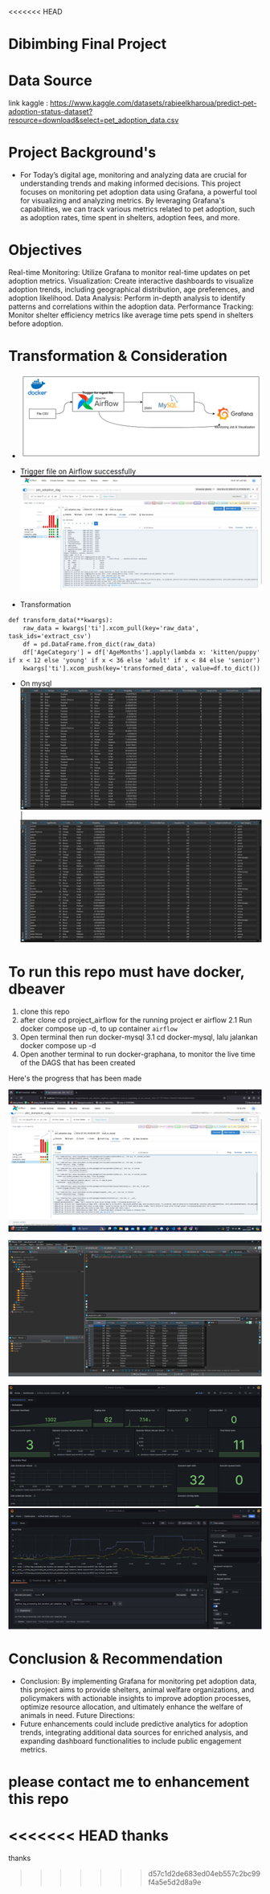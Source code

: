 <<<<<<< HEAD
# Dibimbing Final Project

# Data Source 
 link kaggle : https://www.kaggle.com/datasets/rabieelkharoua/predict-pet-adoption-status-dataset?resource=download&select=pet_adoption_data.csv

# Project Background's 
- For Today’s digital age, monitoring and analyzing data are crucial for understanding trends and making informed decisions. This project focuses on monitoring pet adoption data using Grafana, a powerful tool for visualizing and analyzing metrics. By leveraging Grafana's capabilities, we can track various metrics related to pet adoption, such as adoption rates, time spent in shelters, adoption fees, and more.

# Objectives
Real-time Monitoring: Utilize Grafana to monitor real-time updates on pet adoption metrics.
Visualization: Create interactive dashboards to visualize adoption trends, including geographical distribution, age preferences, and adoption likelihood.
Data Analysis: Perform in-depth analysis to identify patterns and correlations within the adoption data.
Performance Tracking: Monitor shelter efficiency metrics like average time pets spend in shelters before adoption.

# Transformation & Consideration
- ![alt text](image-1.png)
- Trigger file on Airflow successfully 
![alt text](<WhatsApp Image 2024-07-14 at 01.07.43_b0a5a8a7.jpg>)

- Transformation 
```
def transform_data(**kwargs):
    raw_data = kwargs['ti'].xcom_pull(key='raw_data', task_ids='extract_csv')
    df = pd.DataFrame.from_dict(raw_data)
    df['AgeCategory'] = df['AgeMonths'].apply(lambda x: 'kitten/puppy' if x < 12 else 'young' if x < 36 else 'adult' if x < 84 else 'senior')
    kwargs['ti'].xcom_push(key='transformed_data', value=df.to_dict())
```

- On mysql 
![alt text](<WhatsApp Image 2024-07-14 at 23.42.44_9afabd27.jpg>) | ![alt text](<WhatsApp Image 2024-07-14 at 23.43.19_cda849c5.jpg>)

# To run this repo must have docker, dbeaver
1. clone this repo
2. after clone cd project_airflow for the running project er airflow
    2.1 Run docker compose up -d, to up container `airflow`
3. Open terminal then run docker-mysql 
    3.1 cd docker-mysql, lalu jalankan docker compose up -d
4. Open another terminal to run docker-graphana, to monitor the live time of the DAGS that has been created

Here's the progress that has been made 

![alt text](<WhatsApp Image 2024-07-10 at 22.17.13_d98397ac.jpg>)

![alt text](<WhatsApp Image 2024-07-10 at 22.17.39_ad9bd047.jpg>)

![alt text](image.png)
![alt text](<WhatsApp Image 2024-07-10 at 22.35.13_10b9589a.jpg>)

# Conclusion & Recommendation
- Conclusion: By implementing Grafana for monitoring pet adoption data, this project aims to provide shelters, animal welfare organizations, and policymakers with actionable insights to improve adoption processes, optimize resource allocation, and ultimately enhance the welfare of animals in need.
Future Directions: 
- Future enhancements could include predictive analytics for adoption trends, integrating additional data sources for enriched analysis, and expanding dashboard functionalities to include public engagement metrics.

# please contact me to enhancement this repo 

<<<<<<< HEAD
thanks
=======
thanks
>>>>>>> d57c1d2de683ed04eb557c2bc99f4a5e5d2d8a9e
